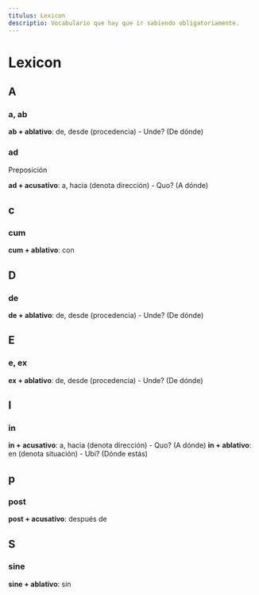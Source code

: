 ```yaml
---
titulus: Lexicon
descriptio: Vocabulario que hay que ir sabiendo obligatoriamente.
---
```


# Lexicon

## A

### a, ab

**ab + ablativo**: de, desde (procedencia) - Unde? (De dónde)

### ad

Preposición

**ad + acusativo**: a, hacia (denota dirección) - Quo? (A dónde)

## c

### cum

**cum + ablativo**: con

## D

### de

**de + ablativo**: de, desde (procedencia) - Unde? (De dónde)

## E

### e, ex

**ex + ablativo**: de, desde (procedencia) - Unde? (De dónde)

## I

### in

**in + acusativo**: a, hacia (denota dirección) - Quo? (A dónde)
**in + ablativo**: en (denota situación) - Ubi? (Dónde estás)

## p

### post

**post + acusativo**: después de

## S

### sine

**sine + ablativo**: sin

